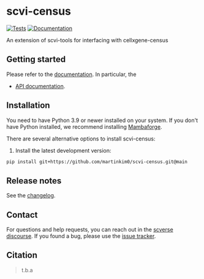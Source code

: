 # scvi-census

[![Tests][badge-tests]][link-tests]
[![Documentation][badge-docs]][link-docs]

[badge-tests]: https://img.shields.io/github/actions/workflow/status/martinkim0/scvi-census/test.yaml?branch=main
[link-tests]: https://github.com/m/YosefLab/scvi-census/actions/workflows/test.yml
[badge-docs]: https://img.shields.io/readthedocs/scvi-census

An extension of scvi-tools for interfacing with cellxgene-census

## Getting started

Please refer to the [documentation][link-docs]. In particular, the

-   [API documentation][link-api].

## Installation

You need to have Python 3.9 or newer installed on your system. If you don't have
Python installed, we recommend installing [Mambaforge](https://github.com/conda-forge/miniforge#mambaforge).

There are several alternative options to install scvi-census:

<!--
1) Install the latest release of `scvi-census` from `PyPI <https://pypi.org/project/scvi-census/>`_:

```bash
pip install scvi-census
```
-->

1. Install the latest development version:

```bash
pip install git+https://github.com/martinkim0/scvi-census.git@main
```

## Release notes

See the [changelog][changelog].

## Contact

For questions and help requests, you can reach out in the [scverse discourse][scverse-discourse].
If you found a bug, please use the [issue tracker][issue-tracker].

## Citation

> t.b.a

[scverse-discourse]: https://discourse.scverse.org/
[issue-tracker]: https://github.com/martinkim0/scvi-census/issues
[changelog]: https://scvi-census.readthedocs.io/latest/changelog.html
[link-docs]: https://scvi-census.readthedocs.io
[link-api]: https://scvi-census.readthedocs.io/latest/api.html
